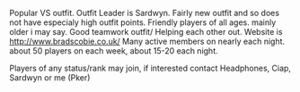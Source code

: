 Popular VS outfit. Outfit Leader is Sardwyn. Fairly new outfit and so does not
have especialy high outfit points. Friendly players of all ages. mainly older i
may say. Good teamwork outfit/ Helping each other out. Website is
<http://www.bradscobie.co.uk/> Many active members on nearly each night. about
50 players on each week, about 15-20 each night.

Players of any status/rank may join, if interested contact Headphones, Ciap,
Sardwyn or me (Pker)
